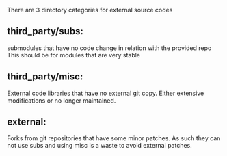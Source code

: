 
There are 3 directory categories for external source codes

## third_party/subs:

submodules that have no code change in relation with the provided repo This
should be for modules that are very stable

## third_party/misc:

External code libraries that have no external git copy. Either extensive
modifications or no longer maintained.

## external:

Forks from git repositories that have some minor patches. As such they can not
use subs and using misc is a waste to avoid external patches.


